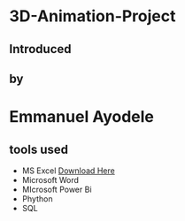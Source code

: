 # 3D-Animation-Project
## Introduced
## by
# Emmanuel Ayodele

## tools used

- MS Excel [Download Here](https://facebook.com)
- Microsoft Word
- MIcrosoft Power Bi
- Phython 
- SQL  

